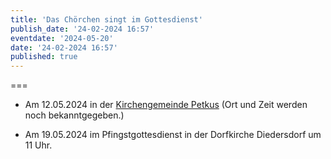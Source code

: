 ```yaml
---
title: 'Das Chörchen singt im Gottesdienst'
publish_date: '24-02-2024 16:57'
eventdate: '2024-05-20'
date: '24-02-2024 16:57'
published: true
---
```


===

* Am 12.05.2024 in der [<i class="fa fa-external-link"></i> Kirchengemeinde Petkus](https://www.kirchedahmeundregion.de/kirchengemeinden/ev--kirchengemeinde-petkus?target=_blank)  (Ort und Zeit werden noch bekanntgegeben.)

* Am 19.05.2024 im Pfingstgottesdienst in der Dorfkirche Diedersdorf um 11 Uhr.

